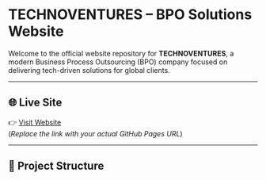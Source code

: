# TECHNOVENTURES – BPO Solutions Website

Welcome to the official website repository for **TECHNOVENTURES**, a modern Business Process Outsourcing (BPO) company focused on delivering tech-driven solutions for global clients.

---

## 🌐 Live Site

👉 [Visit Website](https://yourusername.github.io/technoventures-site/)  
(*Replace the link with your actual GitHub Pages URL*)

---

## 📁 Project Structure
